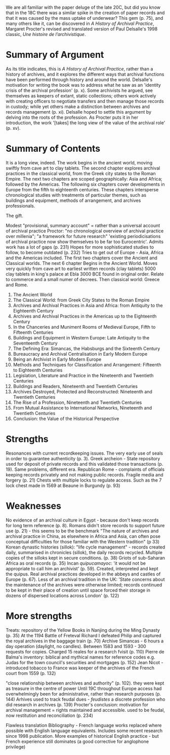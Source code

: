 We are all familiar with the paper deluge of the late 20C, but did you know that in the 18C there was a similar spike in the creation of paper records and that it was caused by the mass uptake of underwear? This gem (p. 75), and many others like it, can be discovered in *A History of Archival Practice*, Margaret Procter's revised and translated version of Paul Delsalle's 1998 classic, *Une histoire de l’archivistique*.

# Summary of Argument

As its title indicates, this is *A History of Archival Practice*, rather than a history of archives, and it explores the different ways that archival functions have been performed through history and around the world. Delsalle's motivation for writing the book was to address what he saw as an 'identity crisis of the archival profession' (p. x). Some archivists he argued, see themselves as keepers of extant, static collections; others work actively with creating officers to negotiate transfers and then manage those records in custody; while yet others make a distinction between archives and records management (p. xi). Delsalle hoped to settle this argument by delving into the roots of the profession. As Procter puts it in her introduction, the work '[takes] the long view of the value of the archival role' (p. xv).

# Summary of Contents

It is a long view, indeed. The work begins in the ancient world, moving swiftly from cave art to clay tablets. The second chapter explores archival practices in the classical world, from the Greek city states to the Roman Empire. The next two chapters are scoped geographically: Asia and Africa; followed by the Americas. The following six chapters cover developments in Europe from the fifth to eighteenth centuries. These chapters intersperse chronological studies with treatments of particular themes, such as buildings and equipment, methods of arrangement, and archives professionals. 

The gift.

Modest
"provisional, summary account" = rather than a universal account of archival practice
Proctor: "no chronological overview of archival practice over millenia"; "a framework for future research"
'existing periodicisations of archival practice now show themselves to be far too Eurocentric'. Admits work has a lot of gaps (p. 231)
Hopes for more sophisticated studies to follow, to become outdated (p. 232)
Tries to get out of Europe - Asia, Africa and the Americas included.
The first two chapters cover the Ancient and Classical worlds.  The next 6 chapter
Begins in the Ancient World. Moves very quickly from cave art to earliest written records (clay tablets)
5000 clay tablets in king's palace at Ebla 3000 BCE found in original order. Relate to commerce and a small numer of decrees.
Then classical world: Greece and Rome.

1. The Ancient World
2. The Classical World: from Greek City States to the Roman Empire
3. Archives and Archival Practices in Asia and Africa: from Antiquity to the Eighteenth Century
4. Archives and Archival Practices in the Americas up to the Eighteenth Century
5. In the Chanceries and Muniment Rooms of Medieval Europe, Fifth to Fifteenth Centuries
6. Buildings and Equipment in Western Europe: Late Antiquity to the Seventeenth Century
7. The Defining Era: Simancas, the Habsburgs and the Sixteenth Century
8. Bureaucracy and Archival Centralisation in Early Modern Europe
9. Being an Archivist in Early Modern Europe
10. Methods and Techniques for Classification and Arrangement: Fifteenth to Eighteenth Centuries
11. Legislation, Literature and Practice in the Nineteenth and Twentieth Centuries
12. Buildings and Readers, Nineteenth and Twentieth Centuries
13. Archives Destroyed, Protected and Reconstructed: Nineteenth and Twentieth Centuries
14. The Rise of a Profession, Nineteenth and Twentieth Centuries
15. From Mutual Assistance to International Networks, Nineteenth and Twentieth Centuries
16. Conclusion: the Value of the Historical Perspective

# Strengths

Resonances with current recordkeeping issues. The very early use of seals in order to guarantee authenticity (p. 3).
Greek archeion - State repository used for deposit of private records and this validated those transactions (p. 19).
Same problems, different era. Republican Rome - complaints of officials keeping records privately and not making public records. Fragile media and forgery (p. 21)
Chests with multiple locks to regulate access. Such as the 7 lock chest made in 1569 at Beaune in Burgundy (p. 93)

# Weaknesses

No evidence of an archival culture in Egypt - because don't keep records for long term reference (p. 8).
Romans didn't store records to support future use (p. 21) - this seems to be the benchmark
"The nature of archives and archival practice in China, as elsewhere in Africa and Asia, can often pose conceptual difficulties for those familiar with the Western tradition" (p 33)
Korean dynastic histories (sillok): "life cycle management" - records created daily, summarised in chronicles (sillok), the daily records recycled. Multiple copies of the silloks kept in secure conditions. (p. 38)
Griots of sub-Saharan Africa as oral records (p. 35)
Incan *quipucamayoc*: 'it would not be appropriate to call him an archivist' (p. 59). Created, interpreted and kept the quipus. 
Real archival practices developed in the abbeys and castles of Europe (p. 67).
Less of an archival tradition in the UK: 'State concerns about the maintenance of the archives were otherwise limited; records continued to be kept in their place of creation until space forced their storage in dozens of dispersed locations across London' (p. 122)

# More strengths

Treats:
repository of the Yellow Books in Nanjing during the Ming Dynasty (p. 35)
At the 1194 Battle of Freteval Richard I defeated Philip and captured the royal archives in the baggage train (p. 70)
Archive Simancas - 6 hours a day operation (daylight, no candles). Between 1583 and 1593 - 300 requests for copies. Charged 15 reales for a research fvisit (p. 110)
Pierre de Balma's inventory: biblical and mythical names for reference codes e.g. Judas for the town council's securities and mortgages (p. 152)
Jean Nicot - introduced tobacco to France was keeper of the archives of the French court from 1559 (p. 132)

"close relationship between archives and authority" (p. 102). they were kept as treasure in the centre of power
Until 19C throughout Europe access had overwhelmingly been for administrative, rather than research purposes (p. 144)
Arhives used to track feudal dues - *feudistes* a discrete profession who did research in archives (p. 139)
Procter's conclusion: motivation for archival management = rights maintained and accessible. used to be feudal, now restitution and reconciliation (p. 234)

Flawless translation
Bibliography - French language works replaced where possible with English language equivalents. Includes some recent research since 1998 publication. More examples of historical English practice - but French experience still dominates (a good corrective for anglophone privilege)
